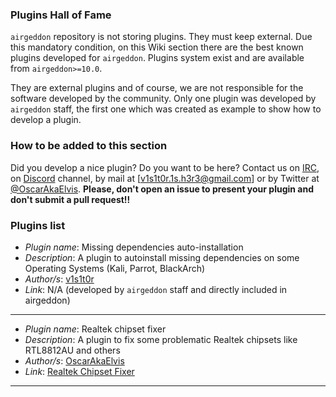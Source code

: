 ### Plugins Hall of Fame

`airgeddon` repository is not storing plugins. They must keep external. Due this mandatory condition, on this Wiki section there are the best known plugins developed for `airgeddon`. Plugins system exist and are available from `airgeddon>=10.0`.

They are external plugins and of course, we are not responsible for the software developed by the community. Only one plugin was developed by `airgeddon` staff, the first one which was created as example to show how to develop a plugin.

### How to be added to this section

Did you develop a nice plugin? Do you want to be here? Contact us on [IRC], on [Discord] channel, by mail at [v1s1t0r.1s.h3r3@gmail.com] or by Twitter at [@OscarAkaElvis]. **Please, don't open an issue to present your plugin and don't submit a pull request!!**

### Plugins list

 - _Plugin name_: Missing dependencies auto-installation
 - _Description_: A plugin to autoinstall missing dependencies on some Operating Systems (Kali, Parrot, BlackArch)
 - _Author/s_: [v1s1t0r]
 - _Link_: N/A (developed by `airgeddon` staff and directly included in airgeddon)
____
 - _Plugin name_: Realtek chipset fixer
 - _Description_: A plugin to fix some problematic Realtek chipsets like RTL8812AU and others
 - _Author/s_: [OscarAkaElvis]
 - _Link_: [Realtek Chipset Fixer](https://github.com/OscarAkaElvis/airgeddon_realtek_chipset_fixer)
____

[v1s1t0r]: https://github.com/v1s1t0r1sh3r3
[OscarAkaElvis]: https://github.com/OscarAkaElvis
[Discord]: https://discord.gg/sQ9dgt9
[IRC]: https://webchat.freenode.net/
[@OscarAkaElvis]: https://twitter.com/OscarAkaElvis